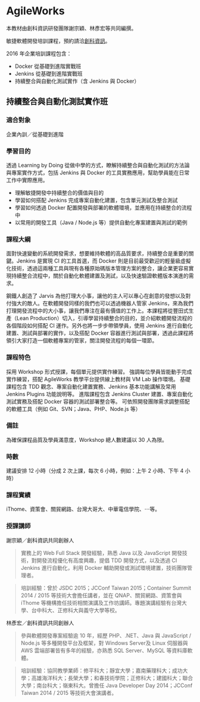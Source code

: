 # AgileWorks

本教材由創科資訊研發團隊謝宗穎、林彥宏等共同編撰。

敏捷軟體開發培訓課程，預約請洽[創科資訊](http://trunk-studio.com/)。

2016 年企業培訓課程包含：

* Docker 從基礎到進階實戰班
* Jenkins 從基礎到進階實戰班
* 持續整合與自動化測試實作（含 Jenkins 與 Docker）

## 持續整合與自動化測試實作班

### 適合對象

企業內訓／從基礎到進階

### 學習目的

透過 Learning by Doing 從做中學的方式，瞭解持續整合與自動化測試的方法論與專案實作方式，包括 Jenkins 與 Docker 的工具實務應用，幫助學員能在日常工作中實際應用。

* 理解敏捷開發中持續整合的價值與目的
* 學習如何搭配 Jenkins 完成專案自動化建置，包含單元測試及整合測試
* 學習如何透過 Docker 配置開發與部署的軟體環境，並應用在持續整合的流程中
* 以常用的開發工具（Java / Node.js 等）提供自動化專案建置與測試的範例

### 課程大綱

面對快速變動的系統開發需求，想要維持軟體的高品質要求，持續整合是重要的關鍵。Jenkins 是實現 CI 的工具首選，而 Docker 則是目前最受歡迎的輕量級虛擬化技術，透過這兩種工具與現有各種原始碼版本管理方案的整合，讓企業更容易實現持續整合流程中，關於自動化軟體建置及測試，以及快速驗證軟體版本演進的需求。

鋼鐵人創造了 Jarvis 為他打理大小事，讓他的主人可以專心在創意的發想以及對付強大的敵人。在軟體開發同樣的我們也可以透過機器人管家 Jenkins，來為我們打理開發流程中的大小事，讓我們專注在最有價值的工作上。本課程將從豐田式生產（Lean Production）切入，引導學習持續整合的目的，並介紹軟體開發流程的各個階段如何搭配 CI 運作。另外也將一步步帶領學員，使用 Jenkins 進行自動化建置、測試與部署的實作，以及搭配 Docker 容器進行測試與部署，透過此課程將領引大家打造一個軟體專案的管家，關注開發流程的每個一環節。

### 課程特色

採用 Workshop 形式授課，每個單元提供實作練習。
強調每位學員皆能動手完成實作練習，搭配 AgileWorks 教學平台提供線上教材與 VM Lab 操作環境。
基礎課程包含 TDD 觀念、專案自動化建置實務、Jenkins 基本功能講解及常用 Jenkins Plugins 功能說明等。
進階課程包含 Jenkins Cluster 建置、專案自動化測試實務及搭配 Docker 容器的測試部署整合等。
可依照開發團隊需求調整搭配的軟體工具（例如 Git、SVN；Java、PHP、Node.js 等）

### 備註

為確保課程品質及學員滿意度，Workshop 總人數建議以 30 人為限。

### 時數

建議安排 12 小時（分成 2 次上課，每次 6 小時，例如：上午 2 小時、下午 4 小時）

### 課程實績

iThome、資策會、關貿網路、台灣大哥大、中華電信學院、⋯等。

### 授課講師

謝宗穎／創科資訊共同創辦人

> 實務上的 Web Full Stack 開發經驗，熟悉 Java 以及 JavaScript 開發技術，對開發流程優化有高度興趣，提倡 TDD 開發方式，以及透過 CI Jenkins 進行自動化，利用 Docker 輔助開發或測試環境建置，技術團隊管理者。

> 培訓經驗：曾於 JSDC 2015；JCConf Taiwan 2015；Container Summit 2014 / 2015 等技術大會擔任講者，並在 QNAP、關貿網路、資策會與 iThome 等機構擔任技術相關演講及工作坊講師。專題演講經驗有台灣大學、台中科大、正修科大與義守大學等校。

林彥宏／創科資訊共同創辦人

> 參與軟體開發專案經驗逾 10 年，經歷 PHP、.NET、Java 與 JavaScript / Node.js 等多種開發平台及框架，對 Windows Server及 Linux 伺服器與 AWS 雲端部署皆有多年的經驗，亦熟悉 SQL Server、MySQL 等資料庫軟體。

> 培訓經驗：協同教學業師：修平科大；靜宜大學；嘉南藥理科大；成功大學；高雄海洋科大；長榮大學；和春技術學院；正修科大；建國科大；聯合大學；南台科大；嶺東科大。曾擔任 Java Developer Day 2014；JCConf Taiwan 2014 / 2015 等技術大會演講者。
